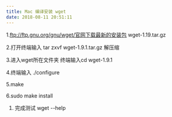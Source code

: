 ```yaml
---
title: Mac 编译安装 wget
date: 2018-08-11 20:51:11
---
```



1\.ftp://ftp.gnu.org/gnu/wget/官网下载最新的安装包 wget-1.19.tar.gz

2\.打开终端输入 tar zxvf wget-1.9.1.tar.gz 解压缩

3\.进入wget所在文件夹 终端输入cd wget-1.9.1

4\.终端输入 ./configure

5\.make

6\.sudo make install

1.  完成测试 wget --help